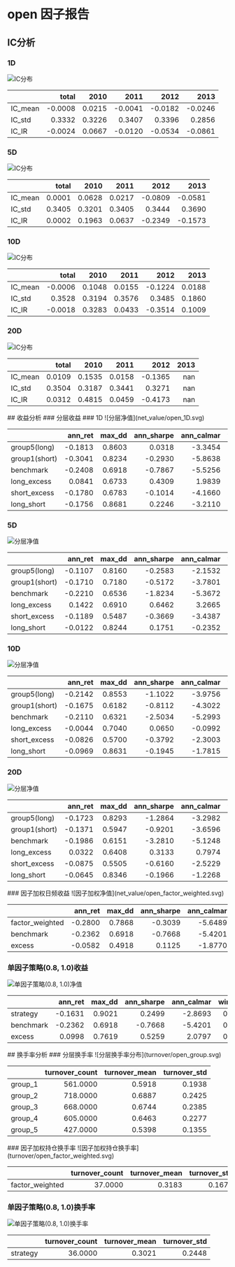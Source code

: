 # open 因子报告
## IC分析
### 1D
![IC分布](IC/open_1D.svg)

|         |   total |   2010 |    2011 |    2012 |    2013 |
|:--------|--------:|-------:|--------:|--------:|--------:|
| IC_mean | -0.0008 | 0.0215 | -0.0041 | -0.0182 | -0.0246 |
| IC_std  |  0.3332 | 0.3226 |  0.3407 |  0.3396 |  0.2856 |
| IC_IR   | -0.0024 | 0.0667 | -0.0120 | -0.0534 | -0.0861 |

### 5D
![IC分布](IC/open_5D.svg)

|         |   total |   2010 |   2011 |    2012 |    2013 |
|:--------|--------:|-------:|-------:|--------:|--------:|
| IC_mean |  0.0001 | 0.0628 | 0.0217 | -0.0809 | -0.0581 |
| IC_std  |  0.3405 | 0.3201 | 0.3405 |  0.3444 |  0.3690 |
| IC_IR   |  0.0002 | 0.1963 | 0.0637 | -0.2349 | -0.1573 |

### 10D
![IC分布](IC/open_10D.svg)

|         |   total |   2010 |   2011 |    2012 |   2013 |
|:--------|--------:|-------:|-------:|--------:|-------:|
| IC_mean | -0.0006 | 0.1048 | 0.0155 | -0.1224 | 0.0188 |
| IC_std  |  0.3528 | 0.3194 | 0.3576 |  0.3485 | 0.1860 |
| IC_IR   | -0.0018 | 0.3283 | 0.0433 | -0.3514 | 0.1009 |

### 20D
![IC分布](IC/open_20D.svg)

|         |   total |   2010 |   2011 |    2012 |   2013 |
|:--------|--------:|-------:|-------:|--------:|-------:|
| IC_mean |  0.0109 | 0.1535 | 0.0158 | -0.1365 |    nan |
| IC_std  |  0.3504 | 0.3187 | 0.3441 |  0.3271 |    nan |
| IC_IR   |  0.0312 | 0.4815 | 0.0459 | -0.4173 |    nan |

<div style="page-break-after: always;"></div>
## 收益分析
### 分层收益
### 1D
![分层净值](net_value/open_1D.svg)

|               |   ann_ret |   max_dd |   ann_sharpe |   ann_calmar |   win_rate |   avg_win_ret |   avg_loss_ret |   profit_loss_ratio |   ann_vol |
|:--------------|----------:|---------:|-------------:|-------------:|-----------:|--------------:|---------------:|--------------------:|----------:|
| group5(long)  |   -0.1813 |   0.8603 |       0.0318 |      -3.3454 |     0.5106 |        0.0332 |        -0.0344 |              0.9631 |    0.6642 |
| group1(short) |   -0.3041 |   0.8234 |      -0.2930 |      -5.8638 |     0.4919 |        0.0308 |        -0.0312 |              0.9870 |    0.6068 |
| benchmark     |   -0.2408 |   0.6918 |      -0.7867 |      -5.5256 |     0.4718 |        0.0150 |        -0.0151 |              0.9902 |    0.2948 |
| long_excess   |    0.0841 |   0.6733 |       0.4309 |       1.9839 |     0.5119 |        0.0303 |        -0.0297 |              1.0196 |    0.5873 |
| short_excess  |   -0.1780 |   0.6783 |      -0.1014 |      -4.1660 |     0.4768 |        0.0279 |        -0.0258 |              1.0797 |    0.5333 |
| long_short    |   -0.1756 |   0.8681 |       0.2246 |      -3.2110 |     0.5094 |        0.0452 |        -0.0453 |              0.9974 |    0.8859 |

### 5D
![分层净值](net_value/open_5D.svg)

|               |   ann_ret |   max_dd |   ann_sharpe |   ann_calmar |   win_rate |   avg_win_ret |   avg_loss_ret |   profit_loss_ratio |   ann_vol |
|:--------------|----------:|---------:|-------------:|-------------:|-----------:|--------------:|---------------:|--------------------:|----------:|
| group5(long)  |   -0.1107 |   0.8160 |      -0.2583 |      -2.1532 |     0.4918 |        0.0149 |        -0.0150 |              0.9928 |    0.2908 |
| group1(short) |   -0.1710 |   0.7180 |      -0.5172 |      -3.7801 |     0.4994 |        0.0139 |        -0.0150 |              0.9245 |    0.2843 |
| benchmark     |   -0.2210 |   0.6536 |      -1.8234 |      -5.3672 |     0.4616 |        0.0063 |        -0.0072 |              0.8775 |    0.1321 |
| long_excess   |    0.1422 |   0.6910 |       0.6462 |       3.2665 |     0.5006 |        0.0136 |        -0.0123 |              1.1044 |    0.2565 |
| short_excess  |   -0.1189 |   0.5487 |      -0.3669 |      -3.4387 |     0.4868 |        0.0129 |        -0.0129 |              0.9952 |    0.2558 |
| long_short    |   -0.0122 |   0.8244 |       0.1751 |      -0.2352 |     0.5208 |        0.0202 |        -0.0213 |              0.9460 |    0.4110 |

### 10D
![分层净值](net_value/open_10D.svg)

|               |   ann_ret |   max_dd |   ann_sharpe |   ann_calmar |   win_rate |   avg_win_ret |   avg_loss_ret |   profit_loss_ratio |   ann_vol |
|:--------------|----------:|---------:|-------------:|-------------:|-----------:|--------------:|---------------:|--------------------:|----------:|
| group5(long)  |   -0.2142 |   0.8553 |      -1.1022 |      -3.9756 |     0.4608 |        0.0100 |        -0.0101 |              0.9828 |    0.2004 |
| group1(short) |   -0.1675 |   0.6182 |      -0.8112 |      -4.3022 |     0.4570 |        0.0102 |        -0.0098 |              1.0440 |    0.2011 |
| benchmark     |   -0.2110 |   0.6321 |      -2.5034 |      -5.2993 |     0.4190 |        0.0047 |        -0.0050 |              0.9455 |    0.0929 |
| long_excess   |   -0.0044 |   0.7040 |       0.0650 |      -0.0992 |     0.5089 |        0.0089 |        -0.0091 |              0.9751 |    0.1795 |
| short_excess  |   -0.0826 |   0.5700 |      -0.3792 |      -2.3003 |     0.5038 |        0.0087 |        -0.0094 |              0.9270 |    0.1830 |
| long_short    |   -0.0969 |   0.8631 |      -0.1945 |      -1.7815 |     0.5038 |        0.0145 |        -0.0152 |              0.9550 |    0.2969 |

### 20D
![分层净值](net_value/open_20D.svg)

|               |   ann_ret |   max_dd |   ann_sharpe |   ann_calmar |   win_rate |   avg_win_ret |   avg_loss_ret |   profit_loss_ratio |   ann_vol |
|:--------------|----------:|---------:|-------------:|-------------:|-----------:|--------------:|---------------:|--------------------:|----------:|
| group5(long)  |   -0.1723 |   0.8293 |      -1.2864 |      -3.2982 |     0.4372 |        0.0072 |        -0.0069 |              1.0506 |    0.1394 |
| group1(short) |   -0.1371 |   0.5947 |      -0.9201 |      -3.6596 |     0.4385 |        0.0078 |        -0.0071 |              1.1061 |    0.1483 |
| benchmark     |   -0.1986 |   0.6151 |      -3.2810 |      -5.1248 |     0.3846 |        0.0034 |        -0.0035 |              0.9616 |    0.0668 |
| long_excess   |    0.0322 |   0.6408 |       0.3133 |       0.7974 |     0.4885 |        0.0068 |        -0.0062 |              1.0996 |    0.1267 |
| short_excess  |   -0.0875 |   0.5505 |      -0.6160 |      -2.5229 |     0.5038 |        0.0061 |        -0.0069 |              0.8902 |    0.1340 |
| long_short    |   -0.0645 |   0.8346 |      -0.1966 |      -1.2268 |     0.5051 |        0.0104 |        -0.0109 |              0.9489 |    0.2180 |

<div style="page-break-after: always;"></div>
### 因子加权日频收益
![因子加权净值](net_value/open_factor_weighted.svg)

|                 |   ann_ret |   max_dd |   ann_sharpe |   ann_calmar |   win_rate |   avg_win_ret |   avg_loss_ret |   profit_loss_ratio |   ann_vol |
|:----------------|----------:|---------:|-------------:|-------------:|-----------:|--------------:|---------------:|--------------------:|----------:|
| factor_weighted |   -0.2800 |   0.7868 |      -0.3039 |      -5.6489 |     0.5083 |        0.0207 |        -0.0228 |              0.9084 |    0.5629 |
| benchmark       |   -0.2362 |   0.6918 |      -0.7668 |      -5.4201 |     0.4724 |        0.0149 |        -0.0151 |              0.9909 |    0.2946 |
| excess          |   -0.0582 |   0.4918 |       0.1125 |      -1.8770 |     0.4929 |        0.0140 |        -0.0132 |              1.0620 |    0.4856 |

### 单因子策略(0.8, 1.0)收益
![单因子策略(0.8, 1.0)净值](net_value/open_quantile.svg)

|           |   ann_ret |   max_dd |   ann_sharpe |   ann_calmar |   win_rate |   avg_win_ret |   avg_loss_ret |   profit_loss_ratio |   ann_vol |
|:----------|----------:|---------:|-------------:|-------------:|-----------:|--------------:|---------------:|--------------------:|----------:|
| strategy  |   -0.1631 |   0.9021 |       0.2499 |      -2.8693 |     0.5006 |        0.0355 |        -0.0337 |              1.0511 |    0.9135 |
| benchmark |   -0.2362 |   0.6918 |      -0.7668 |      -5.4201 |     0.4724 |        0.0149 |        -0.0151 |              0.9909 |    0.2946 |
| excess    |    0.0998 |   0.7619 |       0.5259 |       2.0797 |     0.4994 |        0.0316 |        -0.0280 |              1.1318 |    0.8642 |

<div style="page-break-after: always;"></div>
## 换手率分析
### 分层换手率
![分层换手率分布](turnover/open_group.svg)

|         |   turnover_count |   turnover_mean |   turnover_std |
|:--------|-----------------:|----------------:|---------------:|
| group_1 |         561.0000 |          0.5918 |         0.1938 |
| group_2 |         718.0000 |          0.6887 |         0.2425 |
| group_3 |         668.0000 |          0.6744 |         0.2385 |
| group_4 |         605.0000 |          0.6463 |         0.2277 |
| group_5 |         427.0000 |          0.5398 |         0.1355 |

<div style="page-break-after: always;"></div>
### 因子加权持仓换手率
![因子加权持仓换手率](turnover/open_factor_weighted.svg)

|                 |   turnover_count |   turnover_mean |   turnover_std |
|:----------------|-----------------:|----------------:|---------------:|
| factor_weighted |          37.0000 |          0.3183 |         0.1674 |

### 单因子策略(0.8, 1.0)换手率
![单因子策略(0.8, 1.0)换手率](turnover/open_quantile.svg)

|          |   turnover_count |   turnover_mean |   turnover_std |
|:---------|-----------------:|----------------:|---------------:|
| strategy |          36.0000 |          0.3021 |         0.2448 |

<div style="page-break-after: always;"></div>
